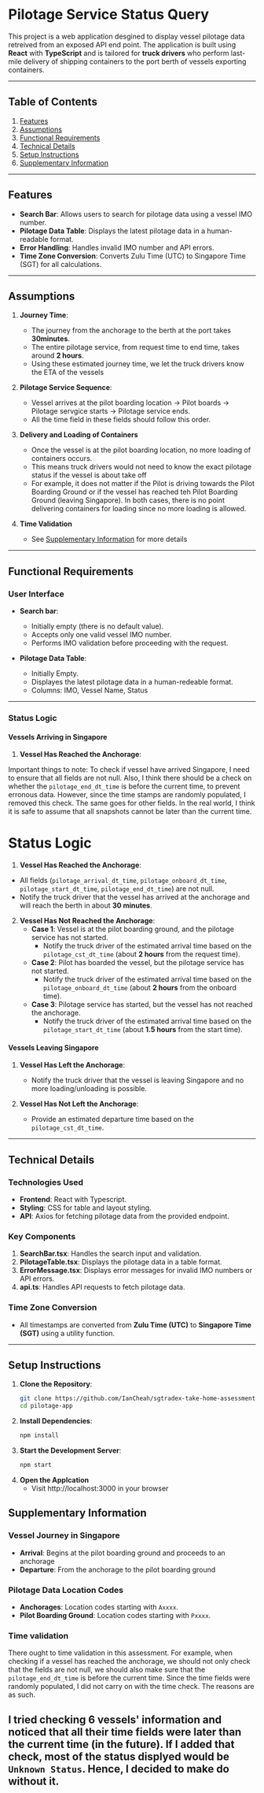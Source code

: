 # Pilotage Service Status Query

This project is a web application desgined to display vessel pilotage data retreived from an exposed API end point. The application is built using **React** with **TypeScript** and is tailored for **truck drivers** who perform last-mile delivery of shipping containers to the port berth of vessels exporting containers.

---

## Table of Contents

1. [Features](#features)
2. [Assumptions](#assumptions)
3. [Functional Requirements](#functional-requirements)
4. [Technical Details](#technical-details)
5. [Setup Instructions](#setup-instructions)
6. [Supplementary Information](#supplementary-information)

---

## Features

- **Search Bar**: Allows users to search for pilotage data using a vessel IMO number.
- **Pilotage Data Table**: Displays the latest pilotage data in a human-readable format.
- **Error Handling**: Handles invalid IMO number and API errors.
- **Time Zone Conversion**: Converts Zulu Time (UTC) to Singapore Time (SGT) for all calculations.

---

## Assumptions

1. **Journey Time**:
    - The journey from the anchorage to the berth at the port takes **30minutes**.
    - The entire pilotage service, from request time to end time, takes around **2 hours**.
    - Using these estimated journey time, we let the truck drivers know the ETA of the vessels

2. **Pilotage Service Sequence**:
    - Vessel arrives at the pilot boarding location -> Pilot boards -> Pilotage servgice starts -> Pilotage service ends.
    - All the time field in these fields should follow this order.

3. **Delivery and Loading of Containers**
    - Once the vessel is at the pilot boarding location, no more loading of containers occurs.
    - This means truck drivers would not need to know the exact pilotage status if the vessel is about take off 
    - For example, it does not matter if the Pilot is driving towards the Pilot Boarding Ground or if the vessel has reached teh Pilot Boarding Ground (leaving Singapore). In both cases, there is no point delivering containers for loading since no more loading is allowed.

4. **Time Validation**
    - See [Supplementary Information](#supplementary-information) for more details

---

## Functional Requirements

### User Interface
- **Search bar**:
    - Initially empty (there is no default value).
    - Accepts only one valid vessel IMO number.
    - Performs IMO validation before proceeding with the request.

- **Pilotage Data Table**:
    - Initially Empty.
    - Displayes the latest pilotage data in a human-redeable format.
    - Columns: IMO, Vessel Name, Status

---

### Status Logic 
#### Vessels Arriving in Singapore
1. **Vessel Has Reached the Anchorage**:





Important things to note:
To check if vessel have arrived Singapore, I need to ensure that all fields are not null. Also, I think there should be a check on whether the `pilotage_end_dt_time` is before the current time, to prevent erronous data. However, since the time stamps are randomly populated, I removed this check.
The same goes for other fields. In the real world, I think it is safe to assume that all snapshots cannot be later than the current time.

# Status Logic
1. **Vessel Has Reached the Anchorage**:
- All fields (`pilotage_arrival_dt_time`, `pilotage_onboard_dt_time`, `pilotage_start_dt_time`, `pilotage_end_dt_time`) are not null.
- Notify the truck driver that the vessel has arrived at the anchorage and will reach the berth in about **30 minutes**.

2. **Vessel Has Not Reached the Anchorage**:
   - **Case 1**: Vessel is at the pilot boarding ground, and the pilotage service has not started.
     - Notify the truck driver of the estimated arrival time based on the `pilotage_cst_dt_time` (about **2 hours** from the request time).
   - **Case 2**: Pilot has boarded the vessel, but the pilotage service has not started.
     - Notify the truck driver of the estimated arrival time based on the `pilotage_onboard_dt_time` (about **2 hours** from the onboard time).
   - **Case 3**: Pilotage service has started, but the vessel has not reached the anchorage.
     - Notify the truck driver of the estimated arrival time based on the `pilotage_start_dt_time` (about **1.5 hours** from the start time).


#### Vessels Leaving Singapore
1. **Vessel Has Left the Anchorage**:
   - Notify the truck driver that the vessel is leaving Singapore and no more loading/unloading is possible.

2. **Vessel Has Not Left the Anchorage**:
   - Provide an estimated departure time based on the `pilotage_cst_dt_time`.

---

## Technical Details

### Technologies Used
- **Frontend**: React with Typescript.
- **Styling**: CSS for table and layout styling.
- **API**: Axios for fetching pilotage data from the provided endpoint.

### Key Components
1. **SearchBar.tsx**: Handles the search input and validation.
2. **PilotageTable.tsx**: Displays the pilotage data in a table format.
3. **ErrorMessage.tsx**: Displays error messages for invalid IMO numbers or API errors.
4. **api.ts**: Handles API requests to fetch pilotage data.

### Time Zone Conversion
- All timestamps are converted from **Zulu Time (UTC)** to **Singapore Time (SGT)** using a utility function.

---

## Setup Instructions

1. **Clone the Repository**:
   ```bash
   git clone https://github.com/IanCheah/sgtradex-take-home-assessment
   cd pilotage-app

2. **Install Dependencies**:
    ```bash
    npm install

3. **Start the Development Server**:
    ```bash
    npm start

4. **Open the Applcation**
    - Visit http://localhost:3000 in your browser

## Supplementary Information
### Vessel Journey in Singapore
- **Arrival**: Begins at the pilot boarding ground and proceeds to an anchorage
- **Departure**: From the anchorage to the pilot boarding ground

### Pilotage Data Location Codes
- **Anchorages**: Location codes starting with `Axxxx`.
- **Pilot Boarding Ground**: Location codes starting with `Pxxxx`.

### Time validation
There ought to time validation in this assessment. For example, when checking if a vessel has reached the anchorage, we should not only check that the fields are not null, we should also make sure that the `pilotage_end_dt_time` is before the current time. Since the time fields were randomly populated, I did not carry on with the time check. The reasons are as such.

I tried checking 6 vessels' information and noticed that all their time fields were later than the current time (in the future). If I added that check, most of the status displyed would be `Unknown Status`. Hence, I decided to make do without it.
---